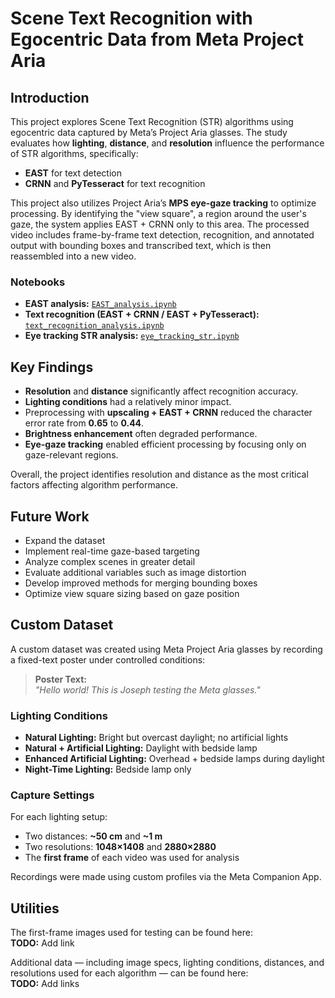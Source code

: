 # Scene Text Recognition with Egocentric Data from Meta Project Aria

## Introduction

This project explores Scene Text Recognition (STR) algorithms using egocentric data captured by Meta’s Project Aria glasses. The study evaluates how **lighting**, **distance**, and **resolution** influence the performance of STR algorithms, specifically:

- **EAST** for text detection  
- **CRNN** and **PyTesseract** for text recognition

This project also utilizes Project Aria’s **MPS eye-gaze tracking** to optimize processing. By identifying the "view square", a region around the user's gaze, the system applies EAST + CRNN only to this area. The processed video includes frame-by-frame text detection, recognition, and annotated output with bounding boxes and transcribed text, which is then reassembled into a new video.

### Notebooks

- **EAST analysis:** [`EAST_analysis.ipynb`](./EAST_analysis.ipynb)  
- **Text recognition (EAST + CRNN / EAST + PyTesseract):** [`text_recognition_analysis.ipynb`](./text_recognition_analysis.ipynb)  
- **Eye tracking STR analysis:** [`eye_tracking_str.ipynb`](./eye_tracking_str.ipynb)

## Key Findings

- **Resolution** and **distance** significantly affect recognition accuracy.
- **Lighting conditions** had a relatively minor impact.
- Preprocessing with **upscaling + EAST + CRNN** reduced the character error rate from **0.65** to **0.44**.
- **Brightness enhancement** often degraded performance.
- **Eye-gaze tracking** enabled efficient processing by focusing only on gaze-relevant regions.

Overall, the project identifies resolution and distance as the most critical factors affecting algorithm performance.

## Future Work

- Expand the dataset
- Implement real-time gaze-based targeting
- Analyze complex scenes in greater detail
- Evaluate additional variables such as image distortion
- Develop improved methods for merging bounding boxes
- Optimize view square sizing based on gaze position

## Custom Dataset

A custom dataset was created using Meta Project Aria glasses by recording a fixed-text poster under controlled conditions:

> **Poster Text:**  
> *"Hello world! This is Joseph testing the Meta glasses."*

### Lighting Conditions

- **Natural Lighting:** Bright but overcast daylight; no artificial lights
- **Natural + Artificial Lighting:** Daylight with bedside lamp
- **Enhanced Artificial Lighting:** Overhead + bedside lamps during daylight
- **Night-Time Lighting:** Bedside lamp only

### Capture Settings

For each lighting setup:
- Two distances: **~50 cm** and **~1 m**
- Two resolutions: **1048×1408** and **2880×2880**
- The **first frame** of each video was used for analysis

Recordings were made using custom profiles via the Meta Companion App.

## Utilities

The first-frame images used for testing can be found here:  
**TODO:** Add link

Additional data — including image specs, lighting conditions, distances, and resolutions used for each algorithm — can be found here:  
**TODO:** Add links
